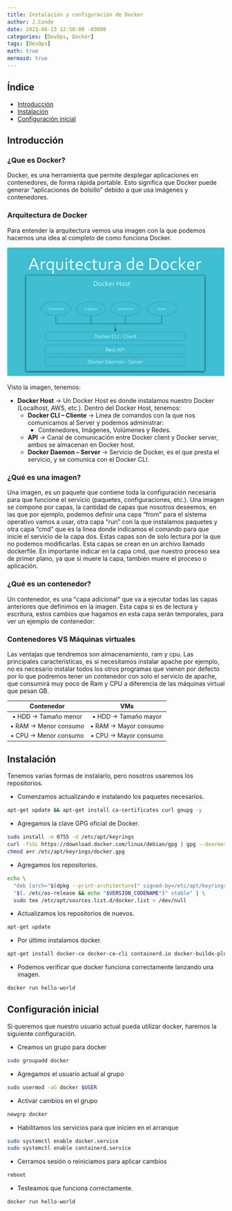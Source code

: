 ```yaml
---
title: Instalación y configuración de Docker
author: J.Conde
date: 2023-06-13 12:58:00 -03000 
categories: [DevOps, Docker]
tags: [DevOps]
math: true
mermaid: true
---
```


## Índice
- [Introducción](#introducción)
- [Instalación](#instalación)
- [Configuración inicial](#configuración-inicial)

## Introducción 

### ¿Que es Docker?

Docker, es una herramienta que permite desplegar aplicaciones en contenedores, de forma
rápida portable. Esto significa que Docker puede generar “aplicaciones de bolsillo” debido a que
usa imágenes y contenedores.

### Arquitectura de Docker

Para entender la arquitectura vemos una imagen con la que podemos hacernos una idea al
completo de como funciona Docker.



![Docker](/assets/img/post/docker/docker.png)



Visto la imagen, tenemos:

* **Docker Host** → Un Docker Host es donde instalamos nuestro Docker (Localhost, AWS, etc.). Dentro del Docker Host, tenemos:
	* **Docker CLI – Cliente** → Linea de comandos con la que nos comunicamos al Server y podemos administrar:
		* Contenedores, Imágenes, Volúmenes y Redes.
	* **API** → Canal de comunicación entre Docker client y Docker server, ambos se almacenan en Docker host.
	* **Docker Daemon – Server** → Servicio de Docker, es el que presta el servicio, y se comunica con el Docker CLI.

### ¿Qué es una imagen?

Una imagen, es un paquete que contiene toda la configuración necesaria para que funcione el
servicio (paquetes, configuraciones, etc.). Una imagen se compone por capas, la cantidad de
capas que nosotros deseemos, en las que por ejemplo, podemos definir una capa “from” para el
sistema operativo vamos a usar, otra capa “run” con la que instalamos paquetes y otra capa
“cmd” que es la linea donde indicamos el comando para que inicie el servicio de la capa dos.
Estas capas son de solo lectura por la que no podemos modificarlas. Esta capas se crean en un
archivo llamado dockerfile. En importante indicar en la capa cmd, que nuestro proceso sea de
primer plano, ya que si muere la capa, también muere el proceso o aplicación.

### ¿Qué es un contenedor?

Un contenedor, es una "capa adicional" que va a ejecutar todas las capas anteriores que
definimos en la imagen. Esta capa si es de lectura y escritura, estos cambios que hagamos en
esta capa serán temporales, para ver un ejemplo de contenedor:

### Contenedores VS Máquinas virtuales

Las ventajas que tendremos son almacenamiento, ram y cpu. Las principales características, es
si necesitamos instalar apache por ejemplo, no es necesario instalar todos los otros programas
que vienen por defecto por lo que podremos tener un contenedor con solo el servicio de apache,
que consumirá muy poco de Ram y CPU a diferencia de las máquinas virtual que pesan GB.



|       Contenedor      	|          VMs          	|
|:---------------------:	|:---------------------:	|
| • HDD → Tamaño menor  	| • HDD → Tamaño mayor  	|
| • RAM → Menor consumo 	| • RAM → Mayor consumo 	|
| • CPU → Menor consumo 	| • CPU → Mayor consumo 	|



## Instalación 

Tenemos varias formas de instalarlo, pero nosotros usaremos los repositorios. 

* Comenzamos actualizando e instalando los paquetes necesarios. 

```bash
apt-get update && apt-get install ca-certificates curl gnupg -y 
```

* Agregamos la clave GPG oficial de Docker.

```bash
sudo install -m 0755 -d /etc/apt/keyrings
curl -fsSL https://download.docker.com/linux/debian/gpg | gpg --dearmor -o /etc/apt/keyrings/docker.gpg
chmod a+r /etc/apt/keyrings/docker.gpg
```

* Agregamos los repositorios. 

```bash
echo \
  "deb [arch="$(dpkg --print-architecture)" signed-by=/etc/apt/keyrings/docker.gpg] https://download.docker.com/linux/ubuntu \
  "$(. /etc/os-release && echo "$VERSION_CODENAME")" stable" | \
  sudo tee /etc/apt/sources.list.d/docker.list > /dev/null
```

* Actualizamos los repositorios de nuevos. 

```bash
apt-get update
```

* Por último instalamos docker.

```bash
apt-get install docker-ce docker-ce-cli containerd.io docker-buildx-plugin docker-compose-plugin -y
```

* Podemos verificar que docker funciona correctamente lanzando una imagen. 

```bash
docker run hello-world
```

## Configuración inicial

Si queremos que nuestro usuario actual pueda utilizar docker, haremos la siguiente configuración. 

* Creamos un grupo para docker 

```bash
sudo groupadd docker
```

* Agregamos el usuario actual al grupo 

```bash 
sudo usermod -aG docker $USER
```

* Activar cambios en el grupo

```bash
newgrp docker
```

* Habilitamos los servicios para que inicien en el arranque

```bash
sudo systemctl enable docker.service
sudo systemctl enable containerd.service
```

* Cerramos sesión o reiniciamos para aplicar cambios

```bash
reboot
```

* Testeamos que funciona correctamente. 

```bash 
docker run hello-world
```

